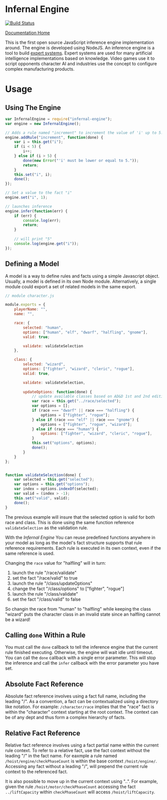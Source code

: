 Infernal Engine
===============

[![Build Status](https://travis-ci.org/formix/infernal-engine.svg?branch=master)](https://travis-ci.org/formix/infernal-engine)

[Documentation Home](infernal-engine.formix.org)

This is the first open source JavaScript inference engine implementation
around. The engine is developed using NodeJS. An inference engine is a tool
to build [expert systems](http://en.wikipedia.org/wiki/Expert_system). Expert
systems are used for many artificial intelligence implementations based on
knowledge. Video games use it to script opponents character AI and industries
use the concept to configure complex manufacturing products.


Usage
=====

## Using The Engine

```javascript
var InfernalEngine = require("infernal-engine");
var engine = new InfernalEngine();

// Adds a rule named "increment" to increment the value of 'i' up to 5.
engine.addRule("increment", function(done) {
    var i = this.get("i");
    if (i < 5) {
        i++;
    } else if (i > 5) {
        done(new Error("'i' must be lower or equal to 5."));
        return;
    }
    this.set("i", i);
    done();
});

// Set a value to the fact "i"
engine.set("i", 1);

// launches inference
engine.infer(function(err) {
    if (err) {
        console.log(err);
        return;
    }
    
    // will print "5"
    console.log(engine.get("i"));
});
```


## Defining a Model

A model is a way to define rules and facts using a simple Javascript object.
Usually, a model is defined in its own Node module. Alternatively, a single
module could export a set of related models in the same export.

```javascript
// module character.js

module.exports = {
    playerName: "",
    name: "",

    race: {
        selected: "human",
        options: ["human", "elf", "dwarf", "halfling", "gnome"],
        valid: true;

        validate: validateSelection
    },

    class: {
        selected: "wizard",
        options: ["fighter", "wizard", "cleric", "rogue"],
        valid: true,

        validate: validateSelection,
        
        updateOptions: function(done) {
            // update available classes based on AD&D 1st and 2nd edition
            var race = this.get("../race/selected");
            var options = [];
            if (race === "dwarf" || race === "halfling") {
                options = ["fighter", "rogue"];
            } else if (race === "elf" || race === "gnome") {
                options = ["fighter", "rogue", "wizard"];
            } else if (race === "human") {
                options: ["fighter", "wizard", "cleric", "rogue"],
            }
            this.set("options", options);
            done();
        }
    }
};


function validateSelection(done) {
    var selected = this.get("selected");
    var options = this.get("options");
    var index = options.indexOf(selected);
    var valid = (index > -1);
    this.set("valid", valid);
    done();
}
```

The previous example will insure that the selected option is valid for both
race and class. This is done using the same function reference 
`validateSelection` as the validation rule.

With the *Infernal Engine* You can reuse predefined functions
anywhere in your model as long as the model's fact structure supports that rule
reference requirements. Each rule is executed in its own context, even if the
same reference is used.

Changing the `race` value for "halfling" will in turn:

 1. launch the rule "/race/validate"
 2. set the fact "/race/valid" to true
 3. launch the rule "/class/updateOptions"
 4. change the fact "/class/options" to ["fighter", "rogue"]
 5. launch the rule "/class/validate"
 6. set the fact "/class/valid" to false

So changin the race from "human" to "halfling" while keeping the class 
"wizard" puts the character class in an invalid state since an halfling cannot
be a wizard!


## Calling `done` Within a Rule

You must call the `done` callback to tell the inference engine that the current
rule finished executing. Otherwise, the engine will wait idle until timeout. You
can call the `done` callback with a single error parameter. This will stop the
inference and call the `infer` callback with the error parameter you have set.

## Absolute Fact Reference

Absolute fact reference involves using a fact full name, including the 
leading "/". As a convention, a fact can be contextualized using a directory
like notation. For example: `/character/race` implies that the "race" fact is
within the "character" context starting at the root context. The context can 
be of any dept and thus form a complex hierarchy of facts.

## Relative Fact Reference 

Relative fact reference involves using a fact partial name within the current 
rule context. To refer to a relative fact, use the fact context without the 
leading "/" in the fact name. For eaxmple a rule named 
`/hoist/engine/checkPhaseCount` is within the base context 
`/hoist/engine/`. Accessing any fact without a leading "/", will 
prepend the current rule context to the referenced fact. 

It is also possible to move up in the current context using "..". For example,
given the rule `/hoist/motor/checkPhaseCount` accessing the fact 
`../liftCapacity` within `checkPhaseCount` will access `/hoist/liftCapacity`.


